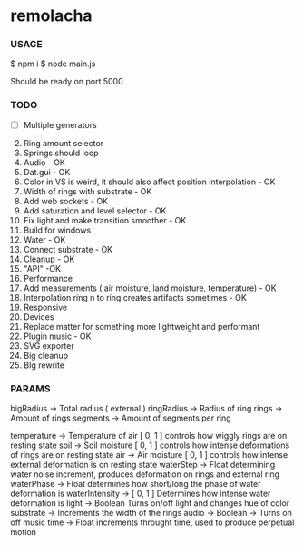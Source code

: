 # remolacha

### USAGE

$ npm i
$ node main.js

Should be ready on port 5000

### TODO

- [ ] Multiple generators
2. Ring amount selector
3. Springs should loop
4. Audio - OK
5. Dat.gui - OK
6. Color in VS is weird, it should also affect position interpolation - OK
7. Width of rings with substrate - OK
8. Add web sockets - OK
9. Add saturation and level selector - OK
10. Fix light and make transition smoother - OK
11. Build for windows
12. Water - OK
13. Connect substrate - OK
14. Cleanup - OK
15. "API" -OK
16. Performance
17. Add measurements ( air moisture, land moisture, temperature) - OK
18. Interpolation ring n to ring  creates artifacts sometimes - OK
19. Responsive
20. Devices
21. Replace matter for something more lightweight and performant
22. Plugin music - OK
23. SVG exporter
24. Big cleanup
25. BIg rewrite

### PARAMS

bigRadius -> Total radius ( external )
ringRadius -> Radius of ring
rings -> Amount of rings
segments -> Amount of segments per ring

temperature -> Temperature of air [ 0, 1 ] controls how wiggly rings are on resting state
soil -> Soil moisture [ 0, 1 ] controls how intense deformations of rings are on resting state
air -> Air moisture [ 0, 1 ] controls how intense external deformation is on resting state
waterStep -> Float determining water noise increment, produces deformation on rings and external ring
waterPhase -> Float determines how short/long the phase of water deformation is
waterIntensity -> [ 0, 1 ] Determines how intense water deformation is
light -> Boolean Turns on/off light and changes hue of color
substrate -> Increments the width of the rings
audio -> Boolean -> Turns on off music
time -> Float increments throught time, used to produce perpetual motion
